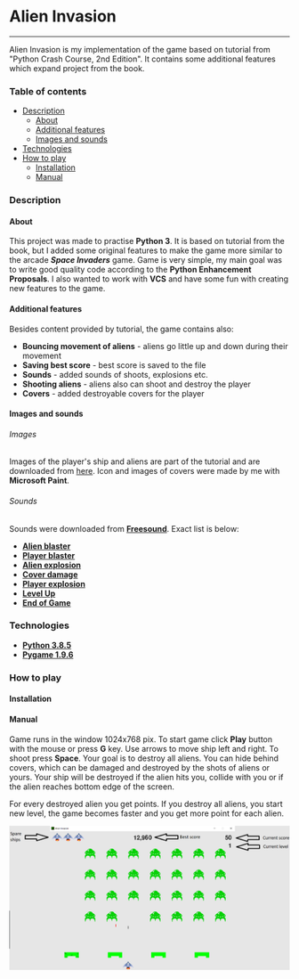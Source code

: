 # Alien Invasion
---
Alien Invasion is my implementation of the game based on tutorial from "Python Crash Course, 2nd Edition". It contains some additional features which expand project from the book.
### Table of contents
* [Description](#description)
    * [About](#about)
    * [Additional features](#additional-features)
    * [Images and sounds](#images-and-sounds)
* [Technologies](#technologies)
* [How to play](#how-to-play)
    * [Installation](#installation)
    * [Manual](#manual)
    
    
### Description  
#### About
This project was made to practise **Python 3**. It is based on tutorial from the book, but I added some original features to make the game more similar to the arcade ***Space Invaders*** game. Game is very simple, my main goal was to write good quality code according to the **Python Enhancement Proposals**. I also wanted to work with **VCS** and have some fun with creating new features to the game.
#### Additional features
Besides content provided by tutorial, the game contains also:
* **Bouncing movement of aliens** - aliens go little up and down during their movement
* **Saving best score** - best score is saved to the file
* **Sounds** - added sounds of shoots, explosions etc.
* **Shooting aliens** - aliens also can shoot and destroy the player
* **Covers** - added destroyable covers for the player
#### Images and sounds
###### Images
Images of the player's ship and aliens are part of the tutorial and are downloaded from [here](https://ehmatthes.github.io/pcc_2e/).
Icon and images of covers were made by me with **Microsoft Paint**.
###### Sounds
Sounds were downloaded from [**Freesound**](https://freesound.org/). Exact list is below:
* [**Alien blaster**](https://freesound.org/people/astrand/sounds/328011/)
* [**Player blaster**](https://freesound.org/people/SeanSecret/sounds/440667/)
* [**Alien explosion**](https://freesound.org/people/Cyberios/sounds/145788/)
* [**Cover damage**](https://freesound.org/people/BranRainey/sounds/108737/)
* [**Player explosion**](https://freesound.org/people/V-ktor/sounds/435414/)
* [**Level Up**](https://freesound.org/people/Beetlemuse/sounds/528958/)
* [**End of Game**](https://freesound.org/people/dmjames/sounds/140095/)
### Technologies
* [**Python 3.8.5**](https://www.python.org/)
* [**Pygame 1.9.6**](https://www.pygame.org/)
### How to play
#### Installation
#### Manual
Game runs in the window 1024x768 pix. To start game click **Play** button with the mouse or press **G** key.
Use arrows to move ship left and right. To shoot press **Space**. Your goal is to destroy all aliens. You can hide 
behind covers, which can be damaged and destroyed by the shots of aliens or yours. Your ship will be destroyed if 
the alien hits you, collide with you or if the alien reaches bottom edge of the screen.

For every destroyed alien you get points. If you destroy all aliens, you start new level, the game becomes faster and you get more point for each alien.

![Interface](/readme_images/interface.png)